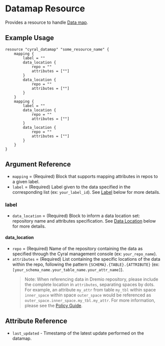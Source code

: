 # Datamap Resource

Provides a resource to handle [Data map](https://cyral.com/docs/policy#data-map).

## Example Usage

```hcl
resource "cyral_datamap" "some_resource_name" {
    mapping {
        label = ""
        data_location {
            repo = ""
            attributes = [""]
        }
        data_location {
            repo = ""
            attributes = [""]
        }
    }
    mapping {
        label = ""
        data_location {
            repo = ""
            attributes = [""]
        }
        data_location {
            repo = ""
            attributes = [""]
        }
    }
}
```

## Argument Reference

- `mapping` = (Required) Block that supports mapping attributes in repos to a given label.
- `label` = (Required) Label given to the data specified in the corresponding list (ex: `your_label_id`). See [Label](#label) below for more details.

### label

- `data_location` = (Required) Block to inform a data location set: repository name and attributes specification. See [Data Location](#data_location) below for more details.

#### data_location

- `repo` = (Required) Name of the repository containing the data as specified through the Cyral management console (ex: `your_repo_name`).
- `attributes` = (Required) List containing the specific locations of the data within the repo, following the pattern `{SCHEMA}.{TABLE}.{ATTRIBUTE}` (ex: `[your_schema_name.your_table_name.your_attr_name]`).
  > Note: When referencing data in Dremio repository, please include the complete location in `attributes`, separating spaces by dots. For example, an attribute `my_attr` from table `my_tbl` within space `inner_space` within space `outer_space` would be referenced as `outer_space.inner_space.my_tbl.my_attr`. For more information, please see the [Policy Guide](https://cyral.com/docs/reference/policy/).

## Attribute Reference

- `last_updated` - Timestamp of the latest update performed on the datamap.
